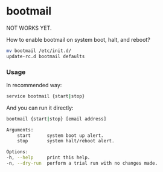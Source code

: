 bootmail
========
NOT WORKS YET.

How to enable bootmail on system boot, halt, and reboot?

```bash
mv bootmail /etc/init.d/
update-rc.d bootmail defaults
```

### Usage
In recommended way:
```bash
service bootmail {start|stop}
```
And you can run it directly:
```bash
bootmail {start|stop} [email address]

Arguments:
    start      system boot up alert.
    stop       system halt/reboot alert.

Options:
-h, --help     print this help.
-n, --dry-run  perform a trial run with no changes made.
```

